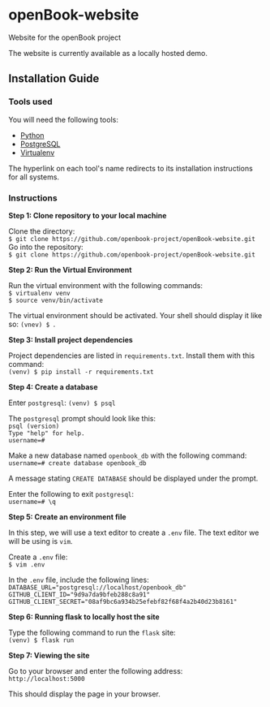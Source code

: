 # openBook-website
Website for the openBook project  

The website is currently available as a locally hosted demo.

## Installation Guide

### Tools used
You will need the following tools:
- [Python](https://www.python.org/downloads/)
- [PostgreSQL](https://www.postgresql.org/download/)
- [Virtualenv](https://virtualenv.readthedocs.io/en/latest/installation/)

The hyperlink on each tool's name redirects to its installation instructions for all systems.

### Instructions
**Step 1: Clone repository to your local machine**

Clone the directory:  
`$ git clone https://github.com/openbook-project/openBook-website.git
`  
Go into the repository:  
`$ git clone https://github.com/openbook-project/openBook-website.git
`  

**Step 2: Run the Virtual Environment**

Run the virtual environment with the following commands:  
`$ virtualenv venv`  
`$ source venv/bin/activate`  

The virtual environment should be activated. Your shell should display it like so: `(vnev) $ `.  

**Step 3: Install project dependencies**

Project dependencies are listed in `requirements.txt`. Install them with this command:  
`(venv) $ pip install -r requirements.txt`  

**Step 4: Create a database**  

Enter `postgresql`:
`(venv) $ psql`

The `postgresql` prompt should look like this:  
`psql (version)`  
`Type "help" for help.`  
`username=# `  

Make a new database named `openbook_db` with the following command:
`username=# create database openbook_db`  

A message stating `CREATE DATABASE` should be displayed under the prompt.  

Enter the following to exit `postgresql`:  
`username=# \q`  

**Step 5: Create an environment file**

In this step, we will use a text editor to create a `.env` file. The text editor we will be using is `vim`.  

Create a `.env` file:  
`$ vim .env`  

In the `.env` file, include the following lines:
`DATABASE_URL="postgresql://localhost/openbook_db"
GITHUB_CLIENT_ID="9d9a7da9bfeb288c8a91"
GITHUB_CLIENT_SECRET="08af9bc6a934b25efebf82f68f4a2b40d23b8161"
`

**Step 6: Running flask to locally host the site**

Type the following command to run the `flask` site:  
`(venv) $ flask run`

**Step 7: Viewing the site**

Go to your browser and enter the following address:  
`http://localhost:5000`  

This should display the page in your browser.
